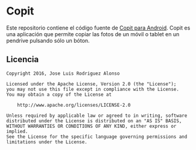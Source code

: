 Copit
=====

Este repositorio contiene el código fuente de [Copit para Android][1]. Copit es una aplicación que permite copiar las fotos de un móvil o tablet en un pendrive pulsando sólo un bóton.


Licencia
--------

    Copyright 2016, Jose Luis Rodriguez Alonso
   
    Licensed under the Apache License, Version 2.0 (the "License");
    you may not use this file except in compliance with the License.
    You may obtain a copy of the License at
   
        http://www.apache.org/licenses/LICENSE-2.0
   
    Unless required by applicable law or agreed to in writing, software
    distributed under the License is distributed on an "AS IS" BASIS,
    WITHOUT WARRANTIES OR CONDITIONS OF ANY KIND, either express or implied.
    See the License for the specific language governing permissions and
    limitations under the License.

[1]: http://copit.rodalo.es
